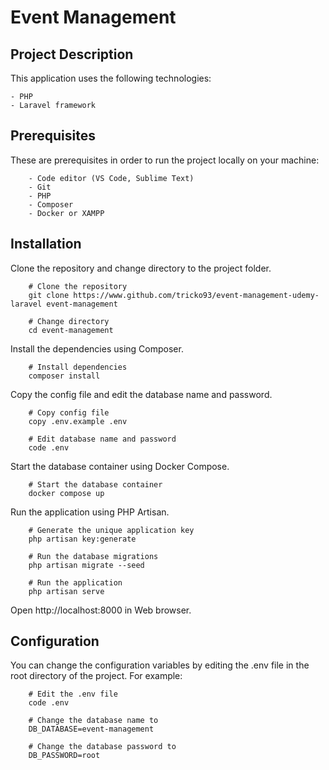 # Event Management

## Project Description

This application uses the following technologies:

	- PHP
	- Laravel framework

## Prerequisites

These are prerequisites in order to run the project locally on your machine:

		- Code editor (VS Code, Sublime Text)
		- Git
		- PHP
		- Composer
		- Docker or XAMPP

## Installation

Clone the repository and change directory to the project folder.

```
	# Clone the repository
	git clone https://www.github.com/tricko93/event-management-udemy-laravel event-management

	# Change directory
	cd event-management
```

Install the dependencies using Composer.

```
	# Install dependencies
	composer install
```

Copy the config file and edit the database name and password.

```
	# Copy config file
	copy .env.example .env

	# Edit database name and password 
	code .env
```

Start the database container using Docker Compose.

```
	# Start the database container
	docker compose up
```

Run the application using PHP Artisan.

```
	# Generate the unique application key
	php artisan key:generate

	# Run the database migrations
	php artisan migrate --seed

	# Run the application
	php artisan serve
```

Open http://localhost:8000 in Web browser.

## Configuration

You can change the configuration variables by editing the .env file in the root directory of the project. For example:

```
	# Edit the .env file
	code .env

	# Change the database name to
	DB_DATABASE=event-management

	# Change the database password to
	DB_PASSWORD=root
```
